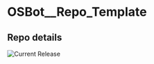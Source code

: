# OSBot__Repo_Template

## Repo details

![Current Release](https://img.shields.io/badge/release-v0.14.19-blue)
